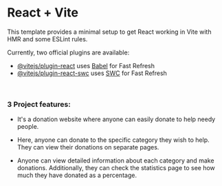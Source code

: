 # React + Vite

This template provides a minimal setup to get React working in Vite with HMR and some ESLint rules.

Currently, two official plugins are available:

- [@vitejs/plugin-react](https://github.com/vitejs/vite-plugin-react/blob/main/packages/plugin-react/README.md) uses [Babel](https://babeljs.io/) for Fast Refresh
- [@vitejs/plugin-react-swc](https://github.com/vitejs/vite-plugin-react-swc) uses [SWC](https://swc.rs/) for Fast Refresh


<br />

### 3 Project features:

- It's a donation website where anyone can easily donate to help needy people.

- Here, anyone can donate to the specific category they wish to help. They can view their donations on separate pages.

- Anyone can view detailed information about each category and make donations. Additionally, they can check the statistics page to see how much they have donated as a percentage.